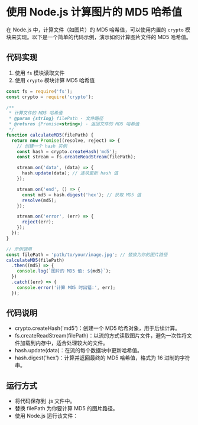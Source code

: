# 使用 Node.js 计算图片的 MD5 哈希值

在 Node.js 中，计算文件（如图片）的 MD5 哈希值，可以使用内置的 `crypto` 模块来实现。以下是一个简单的代码示例，演示如何计算图片文件的 MD5 哈希值。

## 代码实现

1. 使用 `fs` 模块读取文件
2. 使用 `crypto` 模块计算 MD5 哈希值

```javascript
const fs = require('fs');
const crypto = require('crypto');

/**
 * 计算文件的 MD5 哈希值
 * @param {string} filePath - 文件路径
 * @returns {Promise<string>} - 返回文件的 MD5 哈希值
 */
function calculateMD5(filePath) {
  return new Promise((resolve, reject) => {
    // 创建一个 hash 实例
    const hash = crypto.createHash('md5');
    const stream = fs.createReadStream(filePath);

    stream.on('data', (data) => {
      hash.update(data); // 逐块更新 hash 值
    });

    stream.on('end', () => {
      const md5 = hash.digest('hex'); // 获取 MD5 值
      resolve(md5);
    });

    stream.on('error', (err) => {
      reject(err);
    });
  });
}

// 示例调用
const filePath = 'path/to/your/image.jpg'; // 替换为你的图片路径
calculateMD5(filePath)
  .then((md5) => {
    console.log(`图片的 MD5 值: ${md5}`);
  })
  .catch((err) => {
    console.error('计算 MD5 时出错:', err);
  });
```

## 代码说明

- crypto.createHash('md5')：创建一个 MD5 哈希对象，用于后续计算。
- fs.createReadStream(filePath)：以流的方式读取图片文件，避免一次性将文件加载到内存中，适合处理较大的文件。
- hash.update(data)：在流的每个数据块中更新哈希值。
- hash.digest('hex')：计算并返回最终的 MD5 哈希值，格式为 16 进制的字符串。

## 运行方式

- 将代码保存到 .js 文件中。
- 替换 filePath 为你要计算 MD5 的图片路径。
- 使用 Node.js 运行该文件：
